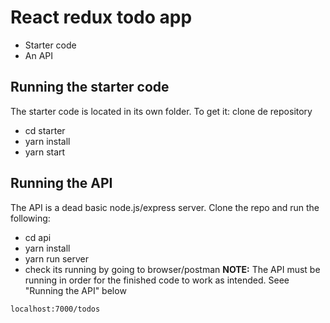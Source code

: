 # React redux todo app

- Starter code
- An API
## Running the starter code

The starter code is located in its own folder. To get it:
clone de repository
- cd starter
- yarn install
- yarn start

## Running the API

The API is a dead basic node.js/express server. Clone the repo and run the following:

- cd api
- yarn install
- yarn run server
- check its running by going to browser/postman
**NOTE:** The API must be running in order for the finished code to work as intended. Seee "Running the API" below

```
localhost:7000/todos

```
